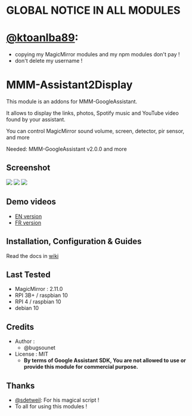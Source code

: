 # GLOBAL NOTICE IN ALL MODULES
# [@ktoanlba89](https://github.com/ktoanlba89): 
  * copying my MagicMirror modules and my npm modules don't pay !
  * don't delete my username !

# MMM-Assistant2Display

This module is an addons for MMM-GoogleAssistant.

It allows to display the links, photos, Spotify music and YouTube video found by your assistant.

You can control MagicMirror sound volume, screen, detector, pir sensor, and more

Needed: MMM-GoogleAssistant v2.0.0 and more

## Screenshot

![](https://raw.githubusercontent.com/bugsounet/MMM-Assistant2Display/dev/screenshot/screenshot1.png)
![](https://raw.githubusercontent.com/bugsounet/MMM-Assistant2Display/dev/screenshot/screenshot2.png)
![](https://raw.githubusercontent.com/bugsounet/MMM-Assistant2Display/dev/screenshot/YouTube_Cast.png)

## Demo videos

- [EN version](https://youtu.be/viE9Ds8IvUQ)
- [FR version](https://www.youtube.com/watch?v=1hpx4xujqHg)

## Installation, Configuration & Guides
Read the docs in [wiki](https://github.com/bugsounet/MMM-Assistant2Display/wiki)

## Last Tested
- MagicMirror : 2.11.0
- RPI 3B+ / raspbian 10
- RPI 4 / raspbian 10
- debian 10

## Credits
- Author :
  - @bugsounet
- License : MIT
  - **By terms of Google Assistant SDK, You are not allowed to use or provide this module for commercial purpose.**

## Thanks
 - [@sdetweil](https://github.com/sdetweil/MagicMirror_scripts): For his magical script !
 - To all for using this modules !
